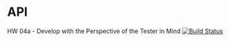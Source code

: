 # API
HW 04a - Develop with the Perspective of the Tester in Mind
[![Build Status](https://app.travis-ci.com/TWT1989/API.svg?branch=main)](https://app.travis-ci.com/TWT1989/API)
